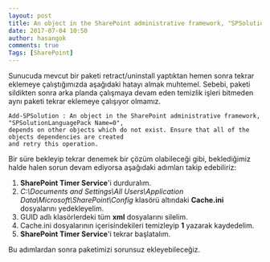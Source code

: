 ```yaml
---
layout: post
title: An object in the SharePoint administrative framework, "SPSolutionLanguagePack Name=0", depends on other objects which do not exist.
date: 2017-07-04 10:50
author: hasangok
comments: true
Tags: [SharePoint]
---
```


Sunucuda mevcut bir paketi retract/uninstall yaptıktan hemen sonra tekrar eklemeye çalıştığımızda aşağıdaki hatayı almak muhtemel. Sebebi, paketi sildikten sonra arka planda çalışmaya devam eden temizlik işleri bitmeden aynı paketi tekrar eklemeye çalışıyor olmamız.
```
Add-SPSolution : An object in the SharePoint administrative framework, "SPSolutionLanguagePack Name=0",  
depends on other objects which do not exist. Ensure that all of the objects dependencies are created  
and retry this operation.
```
Bir süre bekleyip tekrar denemek bir çözüm olabileceği gibi, beklediğimiz halde halen sorun devam ediyorsa aşağıdaki adımları takip edebiliriz:

1. **SharePoint Timer Service**'i durduralım.
2. *C:\Documents and Settings\All Users\Application Data\Microsoft\SharePoint\Config* klasörü altındaki **Cache.ini** dosyalarını yedekleyelim.
3. GUID adlı klasörlerdeki tüm **xml** dosyalarını silelim.
4. Cache.ini dosyalarının içerisindekileri temizleyip **1** yazarak kaydedelim.
5. **SharePoint Timer Service**'i tekrar başlatalım.

Bu adımlardan sonra paketimizi sorunsuz ekleyebileceğiz.
